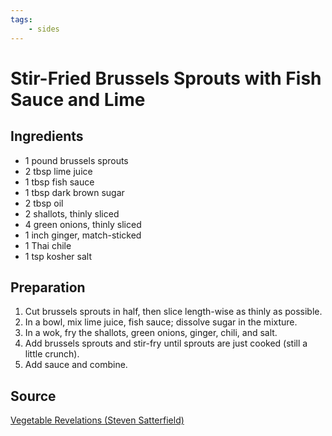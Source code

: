 ```yaml
---
tags:
    - sides
---
```

# Stir-Fried Brussels Sprouts with Fish Sauce and Lime

## Ingredients

- 1 pound brussels sprouts
- 2 tbsp lime juice
- 1 tbsp fish sauce
- 1 tbsp dark brown sugar
- 2 tbsp oil
- 2 shallots, thinly sliced
- 4 green onions, thinly sliced
- 1 inch ginger, match-sticked
- 1 Thai chile
- 1 tsp kosher salt

## Preparation

1. Cut brussels sprouts in half, then slice length-wise as thinly as possible.
1. In a bowl, mix lime juice, fish sauce; dissolve sugar in the mixture.
1. In a wok, fry the shallots, green onions, ginger, chili, and salt.
1. Add brussels sprouts and stir-fry until sprouts are just cooked (still a little crunch).
1. Add sauce and combine.

## Source

[Vegetable Revelations (Steven Satterfield)](https://www.harpercollins.com/products/vegetable-revelations-steven-satterfield?variant=40650167189538)